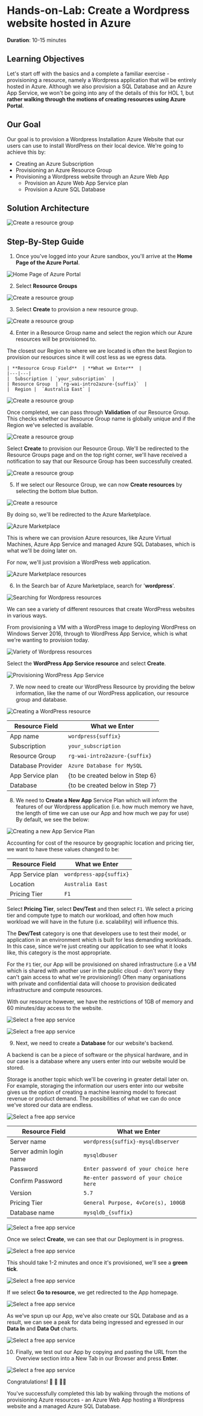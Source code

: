 # Hands-on-Lab: Create a Wordpress website hosted in Azure

**Duration**: 10-15 minutes
## Learning Objectives
Let's start off with the basics and a complete a familiar exercise - provisioning a resource, namely a Wordpress application that will be entirely hosted in Azure. Although we also provision a SQL Database and an Azure App Service, we won't be going into any of the details of this for HOL 1, but **rather walking through the motions of creating resources using Azure Portal**.

## Our Goal 

Our goal is to provision a Wordpress Installation Azure Website that our users can use to install WordPress on their local device. We're going to achieve this by:

- Creating an Azure Subscription
- Provisioning an Azure Resource Group
- Provisioning a Wordpress website through an Azure Web App
    - Provision an Azure Web App Service plan
    - Provision a Azure SQL Database

## Solution Architecture

![Create a resource group](images/HOL1/0_solution_architecture.PNG)

## Step-By-Step Guide

1. Once you've logged into your Azure sandbox, you'll arrive at the **Home Page of the Azure Portal**. 

![Home Page of Azure Portal](images/HOL1/1_homepage.PNG "Home page of Azure Portal")

2. Select **Resource Groups** 

![Create a resource group](images/HOL1/1a_resource_groups.PNG)

3. Select **Create** to provision a new resource group. 

![Create a resource group](images/HOL1/1b_resource_groups.PNG)

4. Enter in a Resource Group name and select the region which our Azure resources will be provisioned to. 

The closest our Region to where we are located is often the best Region to provision our resources since it will cost less as we egress data.

    | **Resource Group Field**  | **What we Enter**  |
    |---|---|
    |  Subscription | `your_subscription`  |
    | Resource Group  | `rg-wai-intro2azure-{suffix}`  |
    |  Region |  `Australia East` |

![Create a resource group](images/HOL1/1c_create_rg.PNG) 

Once completed, we can pass through **Validation** of our Resource Group. This checks whether our Resource Group name is globally unique and if the Region we've selected is available. 

![Create a resource group](images/HOL1/1d_validation.PNG)

Select **Create** to provision our Resource Group. We'll be redirected to the Resource Groups page and on the top right corner, we'll have received a notification to say that our Resource Group has been successfully created.

![Create a resource group](images/HOL1/1e_resource_group_created.PNG)

5. If we select our Resource Group, we can now **Create resources** by selecting the bottom blue button. 

![Create a resource](images/HOL1/2_create_resource.PNG) 

By doing so, we'll be redirected to the Azure Marketplace. 

![Azure Marketplace](images/HOL1/3_azure_marketplace.PNG) 

This is where we can provision Azure resources, like Azure Virtual Machines, Azure App Service and managed Azure SQL Databases, which is what we'll be doing later on. 

For now, we'll just provision a WordPress web application. 

![Azure Marketplace resources](images/HOL1/4_azure_marketplace_lab_resources.PNG)

6. In the Search bar of Azure Marketplace, search for '**wordpress**'. 

![Searching for Wordpress resources](images/HOL1/5_search_wordpress.PNG) 

We can see a variety of different resources that create WordPress websites in various ways. 

From provisioning a VM with a WordPress image to deploying WordPress on Windows Server 2016, through to WordPress App Service, which is what we're wanting to provision today. 

![Variety of Wordpress resources](images/HOL1/6_wordpress_resources.PNG)  

Select the **WordPress App Service resource** and select **Create**. 

![Provisioning WordPress App Service](images/HOL1/7_wordpress_app.PNG)

7. We now need to create our WordPress Resource by providing the below information, like the name of our WordPress application, our resource group and database. 

![Creating a WordPress resource](images/HOL1/8_provision_wordpress.PNG)

| **Resource Field**  | **What we Enter**  |
|---|---|
| App name  | `wordpress{suffix}` |
|  Subscription | `your_subscription`  |
| Resource Group  | `rg-wai-intro2azure-{suffix}`  |
|  Database Provider |  `Azure Database for MySQL` |
|  App Service plan | {to be created below in Step 6}  |
|  Database | {to be created below in Step 7}  |

8. We need to **Create a New App** Service Plan which will inform the features of our Wordpress application (i.e. how much memory we have, the length of time we can use our App and how much we pay for use) By default, we see the below:

![Creating a new App Service Plan](images/HOL1/9_app_service_plan.PNG)

Accounting for cost of the resource by geographic location and pricing tier, we want to have these values changed to be:

| **Resource Field**  | **What we Enter**  |
|---|---|
| App Service plan  | `wordpress-app{suffix}` |
|  Location | `Australia East`  |
| Pricing Tier  | `F1`  |

Select **Pricing Tier**, select **Dev/Test** and then select `F1`. We select a pricing tier and compute type to match our workload, and often how much workload we will have in the future (i.e. scalability) will influence this. 

The **Dev/Test** category is one that developers use to test their model, or application in an environment which is built for less demanding workloads. In this case, since we're just creating our application to see what it looks like, this category is the most appropriate. 

For the `F1` tier, our App will be provisioned on shared infrastructure (i.e a VM which is shared with another user in the public cloud - don't worry they can't gain access to what we're provisioning!)
Often many organisations with private and confidential data will choose to provision dedicated infrastructure and compute resources. 

With our resource however, we have the restrictions of 1GB of memory and 60 minutes/day access to the website. 

![Select a free app service](images/HOL1/10_f1_app.PNG)

![Select a free app service](images/HOL1/11_f1_app.PNG)

9. Next, we need to create a **Database** for our website's backend. 

A backend is can be a piece of software or the physical hardware, and in our case is a database where any users enter into our website would be stored. 

Storage is another topic which we'll be covering in greater detail later on. For example, storaging the information our users enter into our website gives us the option of creating a machine learning model to forecast revenue or product demand. The possibilities of what we can do once we've stored our data are endless. 

![Select a free app service](images/HOL1/12_create_database.PNG)

| **Resource Field**  | **What we Enter**  |
|---|---|
| Server name | `wordpress{suffix}-mysqldbserver` |
|  Server admin login name | `mysqldbuser`  |
| Password  | `Enter password of your choice here`  |
|  Confirm Password |  `Re-enter password of your choice here` |
| Version | `5.7`  |
|  Pricing Tier | `General Purpose, 4vCore(s), 100GB`|
|  Database name | `mysqldb_{suffix}`|

![Select a free app service](images/HOL1/13_filled_details.PNG)

Once we select **Create**, we can see that our Deployment is in progress.

![Select a free app service](images/HOL1/14_deployment.PNG)

This should take 1-2 minutes and once it's provisioned, we'll see a **green tick**. 

![Select a free app service](images/HOL1/15_green_tick.PNG)

If we select **Go to resource**, we get redirected to the App homepage.

![Select a free app service](images/HOL1/16_app_homepage.PNG)

As we've spun up our App, we've also create our SQL Database and as a result, we can see a peak for data being ingressed and egressed in our **Data In** and **Data Out** charts.

![Select a free app service](images/HOL1/18_datainout.PNG)

10. Finally, we test out our App by copying and pasting the URL from the Overview section into a New Tab in our Browser and press **Enter**. 

![Select a free app service](images/HOL1/19_website.PNG)

Congratulations! 🥳 🎊 👏🏽

You've successfully completed this lab by walking through the motions of provisioning Azure resources - an Azure Web App hosting a Wordpress website and a managed Azure SQL Database.